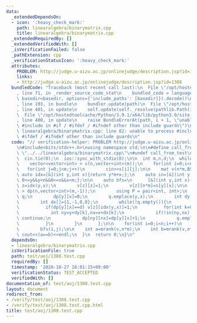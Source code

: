 ```yaml
---
data:
  _extendedDependsOn:
  - icon: ':heavy_check_mark:'
    path: linearalgebra/binarymatrix.cpp
    title: linearalgebra/binarymatrix.cpp
  _extendedRequiredBy: []
  _extendedVerifiedWith: []
  _isVerificationFailed: false
  _pathExtension: cpp
  _verificationStatusIcon: ':heavy_check_mark:'
  attributes:
    PROBLEM: http://judge.u-aizu.ac.jp/onlinejudge/description.jsp?id=1308
    links:
    - http://judge.u-aizu.ac.jp/onlinejudge/description.jsp?id=1308
  bundledCode: "Traceback (most recent call last):\n  File \"/opt/hostedtoolcache/Python/3.9.1/x64/lib/python3.9/site-packages/onlinejudge_verify/documentation/build.py\"\
    , line 71, in _render_source_code_stat\n    bundled_code = language.bundle(stat.path,\
    \ basedir=basedir, options={'include_paths': [basedir]}).decode()\n  File \"/opt/hostedtoolcache/Python/3.9.1/x64/lib/python3.9/site-packages/onlinejudge_verify/languages/cplusplus.py\"\
    , line 193, in bundle\n    bundler.update(path)\n  File \"/opt/hostedtoolcache/Python/3.9.1/x64/lib/python3.9/site-packages/onlinejudge_verify/languages/cplusplus_bundle.py\"\
    , line 401, in update\n    self.update(self._resolve(pathlib.Path(included), included_from=path))\n\
    \  File \"/opt/hostedtoolcache/Python/3.9.1/x64/lib/python3.9/site-packages/onlinejudge_verify/languages/cplusplus_bundle.py\"\
    , line 400, in update\n    raise BundleErrorAt(path, i + 1, \"unable to process\
    \ #include in #if / #ifdef / #ifndef other than include guards\")\nonlinejudge_verify.languages.cplusplus_bundle.BundleErrorAt:\
    \ linearalgebra/binarymatrix.cpp: line 82: unable to process #include in #if /\
    \ #ifdef / #ifndef other than include guards\n"
  code: "// verification-helper: PROBLEM http://judge.u-aizu.ac.jp/onlinejudge/description.jsp?id=1308\n\
    \n#include<bits/stdc++.h>\nusing namespace std;\n\n#define call_from_test\n#include\
    \ \"../../linearalgebra/binarymatrix.cpp\"\n#undef call_from_test\n\nsigned main(){\n\
    \  cin.tie(0);\n  ios::sync_with_stdio(0);\n\n  int m,n,d;\n  while(cin>>m>>n>>d,m){\n\
    \    vector<vector<int> > s(n,vector<int>(m));\n    for(int i=0;i<n;i++)\n   \
    \   for(int j=0;j<m;j++)\n        cin>>s[i][j];\n\n    mat v(n*m,BS(0));\n   \
    \ auto idx=[&](int y,int x){return y*m+x;};\n    auto in=[&](int y,int x){return\
    \ 0<=y&&y<n&&0<=x&&x<m;};\n\n    auto bfs=\n      [&](int y,int x){\n        int\
    \ z=idx(y,x);\n        v[z][z]=1;\n        v[z][n*m]=s[y][x];\n\n        vector<vector<int>\
    \ > dp(n,vector<int>(m,-1));\n        using P = pair<int, int>;\n        queue<P>\
    \ q;\n        dp[y][x]=0;\n        q.emplace(y,x);\n        int dy[]={0,0,1,-1};\n\
    \        int dx[]={1,-1,0,0};\n        while(!q.empty()){\n          tie(y,x)=q.front();q.pop();\n\
    \          if(dp[y][x]==d) v[z][idx(y,x)]=1;\n          for(int k=0;k<4;k++){\n\
    \            int ny=y+dy[k],nx=x+dx[k];\n            if(!in(ny,nx)||~dp[ny][nx])\
    \ continue;\n            dp[ny][nx]=dp[y][x]+1;\n            q.emplace(ny,nx);\n\
    \          }\n        }\n      };\n\n    for(int i=0;i<n;i++)\n      for(int j=0;j<m;j++)\n\
    \        bfs(i,j);\n\n    int a=mrank(v,n*m);\n    int b=mrank(v,n*m+1);\n   \
    \ cout<<(a==b)<<endl;\n  }\n  return 0;\n}\n"
  dependsOn:
  - linearalgebra/binarymatrix.cpp
  isVerificationFile: true
  path: test/aoj/1308.test.cpp
  requiredBy: []
  timestamp: '2020-10-27 16:01:15+09:00'
  verificationStatus: TEST_ACCEPTED
  verifiedWith: []
documentation_of: test/aoj/1308.test.cpp
layout: document
redirect_from:
- /verify/test/aoj/1308.test.cpp
- /verify/test/aoj/1308.test.cpp.html
title: test/aoj/1308.test.cpp
---
```

